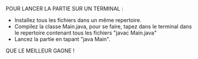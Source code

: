 POUR LANCER LA PARTIE SUR UN TERMINAL :

- Installez tous les fichiers dans un même repertoire.
- Compilez la classe Main.java, pour se faire, tapez dans le terminal dans le repertoire contenant tous les fichiers "javac Main.java"
- Lancez la partie en tapant "java Main".

QUE LE MEILLEUR GAGNE !
